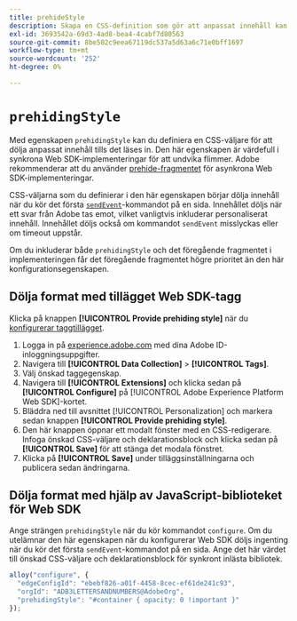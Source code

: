 ```yaml
---
title: prehideStyle
description: Skapa en CSS-definition som gör att anpassat innehåll kan läsas in utan att det flimrar.
exl-id: 3693542a-69d3-4ad8-bea4-4cabf7d80563
source-git-commit: 8be502c9eea67119dc537a5d63a6c71e0bff1697
workflow-type: tm+mt
source-wordcount: '252'
ht-degree: 0%

---
```


# `prehidingStyle`

Med egenskapen `prehidingStyle` kan du definiera en CSS-väljare för att dölja anpassat innehåll tills det läses in. Den här egenskapen är värdefull i synkrona Web SDK-implementeringar för att undvika flimmer. Adobe rekommenderar att du använder [prehide-fragmentet](../../personalization/manage-flicker.md) för asynkrona Web SDK-implementeringar.

CSS-väljarna som du definierar i den här egenskapen börjar dölja innehåll när du kör det första [`sendEvent`](../sendevent/overview.md)-kommandot på en sida. Innehållet döljs när ett svar från Adobe tas emot, vilket vanligtvis inkluderar personaliserat innehåll. Innehållet döljs också om kommandot `sendEvent` misslyckas eller om timeout uppstår.

Om du inkluderar både `prehidingStyle` och det föregående fragmentet i implementeringen får det föregående fragmentet högre prioritet än den här konfigurationsegenskapen.

## Dölja format med tillägget Web SDK-tagg

Klicka på knappen **[!UICONTROL Provide prehiding style]** när du [konfigurerar taggtillägget](/help/tags/extensions/client/web-sdk/web-sdk-extension-configuration.md).

1. Logga in på [experience.adobe.com](https://experience.adobe.com) med dina Adobe ID-inloggningsuppgifter.
1. Navigera till **[!UICONTROL Data Collection]** > **[!UICONTROL Tags]**.
1. Välj önskad taggegenskap.
1. Navigera till **[!UICONTROL Extensions]** och klicka sedan på **[!UICONTROL Configure]** på [!UICONTROL Adobe Experience Platform Web SDK]-kortet.
1. Bläddra ned till avsnittet [!UICONTROL Personalization] och markera sedan knappen **[!UICONTROL Provide prehiding style]**.
1. Den här knappen öppnar ett modalt fönster med en CSS-redigerare. Infoga önskad CSS-väljare och deklarationsblock och klicka sedan på **[!UICONTROL Save]** för att stänga det modala fönstret.
1. Klicka på **[!UICONTROL Save]** under tilläggsinställningarna och publicera sedan ändringarna.

## Dölja format med hjälp av JavaScript-biblioteket för Web SDK

Ange strängen `prehidingStyle` när du kör kommandot `configure`. Om du utelämnar den här egenskapen när du konfigurerar Web SDK döljs ingenting när du kör det första `sendEvent`-kommandot på en sida. Ange det här värdet till önskad CSS-väljare och deklarationsblock för synkront inlästa bibliotek.

```js
alloy("configure", {
  "edgeConfigId": "ebebf826-a01f-4458-8cec-ef61de241c93",
  "orgId": "ADB3LETTERSANDNUMBERS@AdobeOrg",
  "prehidingStyle": "#container { opacity: 0 !important }"
});
```
